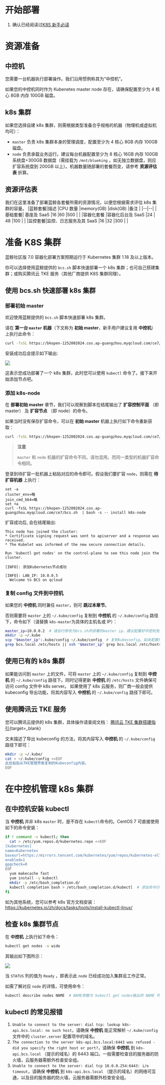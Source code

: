 # 开始部署
1. 确认已经阅读过[K8S 新手必读](./beginners_guide.md)

# 资源准备
## 中控机
您需要一台机器执行部署操作。我们沿用惯例称其为“中控机”。

如果您的中控机同时作为 Kubenetes master node 存在，请确保配置至少为 4 核心 8GB 内存 100GB 磁盘。

## k8s 集群
如果您选择自建 k8s 集群，则需根据类型准备合乎规格的机器（物理机或虚拟机均可）：
* `master` 负责 k8s 集群本身的管理调度，配置至少为 4 核心 8GB 内存 100GB 磁盘。
* `node` 负责承载业务运行。建议每台机器配置至少为 8 核心 16GB 内存 100GB 系统盘+300GB 数据盘（需挂载为 `/mnt/blueking` ，如无独立数据盘，则应扩容系统盘到 200GB 以上）。机器数量随部署的套餐而变，请参考 **资源评估表** 折算。

## 资源评估表
我们在这里准备了部署蓝鲸各套餐所需的资源情况，以便您根据需求评估 k8s 集群的容量。
|蓝鲸套餐|描述 |CPU 数量 |memory(GB) |disk(GB)   |备注 |
|--|--|
|基础套餐| 基座及 SaaS |16 |60 |500 | | 
|容器化套餐 |容器化后台及 SaaS  |24 | 48 |100  | |
|监控套餐|监控、日志服务及其 SaaS |16 |32 |300  | | 


# 准备 K8S 集群
蓝鲸社区版 7.0 容器化部署方案预期运行于 Kubernetes 集群 1.18 及以上版本。

你可以选择使用蓝鲸提供的 `bcs.sh` 脚本快速部署一个 k8s 集群；也可自己搭建集群；或购买腾讯云 TKE 服务（其他厂商提供 K8S 集群同理）。

## 使用 bcs.sh 快速部署 k8s 集群
### 部署初始 master
欢迎使用蓝鲸提供的 `bcs.sh` 脚本快速部署 k8s 集群。

请在 **第一台 `master` 机器**（下文称为 **初始 master**，新手用户建议复用 **中控机**）上执行此命令：
``` bash
curl -fsSL https://bkopen-1252002024.cos.ap-guangzhou.myqcloud.com/ce7/bcs.sh | bash -s -- -i k8s
```

安装成功后会提示如下输出:

![](./assets/2022-03-09-10-34-11.png)

这表示您成功部署了一个 k8s 集群，此时您可以使用 `kubectl` 命令了。接下来开始添加节点吧。

### 添加 k8s-node
在 **部署初始 master** 章节，我们可以观察到脚本在结尾输出了 **扩容控制平面** （即 master） 及 **扩容节点** （即 node）的命令。

如果当时没有保存扩容命令，可以在 **初始 master** 机器上执行如下命令重新获取：
``` bash
curl -fsSL https://bkopen-1252002024.cos.ap-guangzhou.myqcloud.com/ce7/bcs.sh | bash -s -- -i k8sctrl
```

> **注意**
> 
> `master` 和 `node` 机器的扩容命令不同，请勿混用。而同一类型的机器扩容命令相同。

登录到待扩容一批机器上粘贴对应的命令即可。假设我们要扩容 `node`，则需在 **待扩容机器** 上执行：
```plain
set -a
cluster_env=略
join_cmd_b64=略
set +a
curl -fsSL https://bkopen-1252002024.cos.ap-guangzhou.myqcloud.com/ce7/bcs.sh  | bash -s -- install k8s-node
```

扩容成功后, 会在结尾输出:
``` text
This node has joined the cluster:
* Certificate signing request was sent to apiserver and a response was received.
* The Kubelet was informed of the new secure connection details.

Run 'kubectl get nodes' on the control-plane to see this node join the cluster.

[INFO]: 添加Kubernetes节点成功

[INFO]: LAN_IP: 10.0.0.5
  Welcome to BCS on qcloud
```

### 复制 config 文件到中控机
如果您的 **中控机** 同时兼任 `master`，则可 **跳过本章节**。

否则需要将 `master` 上的 `~/.kube/config` 复制到 **中控机** 的 `~/.kube/config` 路径下，命令如下（请替换 `k8s-master`为具体的主机名或 IP）：
```bash
master_ip=10.0.0.2  # 请自行修改为bcs.sh所部署的master ip，建议配置好中控机免密登录。
mkdir -p ~/.kube
scp "$master_ip":.kube/config ~/.kube/config  # 复制kubeconfig，如未配置免密登录请输入master的密码
grep bcs.local /etc/hosts || ssh "$master_ip" grep bcs.local /etc/hosts | tee -a /etc/hosts  # 导出master上的bcs hosts配置到中控机，如未配置免密登录请输入master的密码
```

## 使用已有的 k8s 集群
如果能访问到 `master` 上的文件，可将 `master` 上的 `~/.kube/config` 复制到 **中控机** 的 `~/.kube/config` 路径下。同时记得更新  **中控机** 的 `/etc/hosts` 文件确保可访问 config 文件中 k8s server。
如果使用了 k8s 云服务，则厂商一般会提供 kubeconfig 导出功能，将其内容写入 **中控机** 的 `~/.kube/config` 路径下即可。

## 使用腾讯云 TKE 服务
您可以腾讯云提供的 k8s 集群，具体操作请查阅文档： [腾讯云 TKE 集群搭建指引](./tke_hosting.md){target=_blank}

文末描述了导出 kubeconfig 的方法，将其内容写入  **中控机** 的  `~/.kube/config` 路径下即可：
```bash
mkdir -p ~/.kube/
cat > ~/.kube/config <<EOF
此处粘贴从TKE管理界面复制的Kubeconfig内容。
EOF
```

# 在中控机管理 k8s 集群
## 在中控机安装 kubectl
当 **中控机** 并非 k8s `master` 时，是不存在 `kubectl`命令的。CentOS 7 可直接使用如下的命令安装：
``` bash
if ! command -v kubectl; then
  cat > /etc/yum.repos.d/kubernetes.repo <<EOF
[kubernetes]
name=Kubernetes
baseurl=https://mirrors.tencent.com/kubernetes/yum/repos/kubernetes-el7-x86_64
enabled=1
gpgcheck=0
EOF
  yum makecache fast
  yum install -y kubectl
  mkdir -p /etc/bash_completion.d/
  kubectl completion bash > /etc/bash_completion.d/kubectl  # 添加命令行补全
fi
```

如为其他系统，您可以参考 k8s 官方文档安装： https://kubernetes.io/zh/docs/tasks/tools/install-kubectl-linux/

## 检查 k8s 集群节点
在 **中控机** 上执行如下命令：
```bash
kubectl get nodes -o wide
```
其输出如下图所示：

![](./assets/2022-03-09-10-34-42.png)

当  `STATUS`  列的值为  `Ready` ，即表示此 `node` 已经成功加入集群且工作正常。

如需了解对应  `node`  的详情，可使用命令：
```bash
kubectl describe nodes NAME  # NAME参数为 kubectl get nodes输出的 NAME 列
```

## kubectl 的常见报错
1. `Unable to connect to the server: dial tcp: lookup k8s-api.bcs.local: no such host`，请确保 **中控机** 能正常解析  `~/.kube/config` 文件中的 `cluster.server` 配置项中的域名。
2. `The connection to the server k8s-api.bcs.local:6443 was refused - did you specify the right host or port?`，请确保 **中控机** 到 `k8s-api.bcs.local` （提示的域名）的 6443 端口。一般需要检查目的服务器的防火墙，云服务器需额外检查安全组。
3. `Unable to connect to the server: dial tcp 10.0.0.254:6443: i/o timeout`，请确保 **中控机** 到 `k8s-api.bcs.local` （提示的域名）的网络可互通，以及目的服务器的防火墙，云服务器需额外检查安全组。